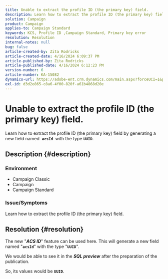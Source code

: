 ```yaml
---
title: Unable to extract the profile ID (the primary key) field.
description: Learn how to extract the profile ID (the primary key) field by generating a new field
solution: Campaign
product: Campaign
applies-to: Campaign Standard
keywords: KCS, Profile ID ,Campaign Standard, Primary key error
resolution: Resolution
internal-notes: null
bug: false
article-created-by: Zita Rodricks
article-created-date: 4/16/2024 6:09:37 PM
article-published-by: Zita Rodricks
article-published-date: 4/16/2024 6:12:23 PM
version-number: 6
article-number: KA-15082
dynamics-url: https://adobe-ent.crm.dynamics.com/main.aspx?forceUCI=1&pagetype=entityrecord&etn=knowledgearticle&id=5a585b78-1cfc-ee11-a1ff-6045bd0065b6
exl-id: d3d2e865-c8a6-4f00-820f-a61b4868d20e
---
```

# Unable to extract the profile ID (the primary key) field.


Learn how to extract the profile ID (the primary key) field by generating a new field named  <b>`acsId `</b>with the type <b>`UUID`</b>.

## Description {#description}


### <b>Environment</b>



- Campaign Classic
- Campaign
- Campaign Standard




### <b>Issue/Symptoms</b>

Learn how to extract the profile ID (the primary key) field.


## Resolution {#resolution}


The new "<b>*ACS ID</b>*" feature can be used here. This will generate a new field named "<b>`acsId`</b>" with the type "<b>`UUID`</b>".

 We would be able to see it in the <b>*SQL preview</b>* after the preparation of the publication.

 So, its values would be <b>`UUID`</b>.
